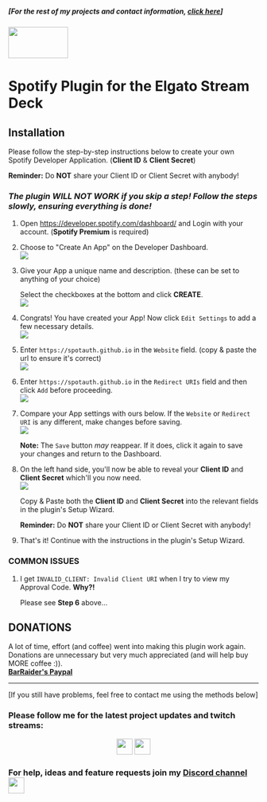 ##### [For the rest of my projects and contact information, [click here](https://barraider.com/)]
<img src="/images/spotlogo.png" height="63" width="120"/>

# Spotify Plugin for the Elgato Stream Deck

## Installation
Please follow the step-by-step instructions below to create your own Spotify Developer Application. (**Client ID** & **Client Secret**)<br>

**Reminder:** Do **NOT** share your Client ID or Client Secret with anybody!

### ***The plugin WILL NOT WORK if you skip a step! Follow the steps slowly, ensuring everything is done!***

1. Open <a href="https://developer.spotify.com/dashboard/" target="_blank">https://developer.spotify.com/dashboard/</a> and Login with your account. (**Spotify Premium** is required)

2. Choose to "Create An App" on the Developer Dashboard.<br>
    <img src="/images/spotauth1.png"/><br>

3. Give your App a unique name and description. (these can be set to anything of your choice)<br>

    Select the checkboxes at the bottom and click **CREATE**.<br>
    <img src="/images/spotauth2b.png"/><br>
    
4. Congrats! You have created your App! Now click `Edit Settings` to add a few necessary details.<br>
    <img src="/images/spotauth5.png"/><br>
    
5. Enter `https://spotauth.github.io` in the `Website` field. (copy & paste the url to ensure it's correct)<br>
    <img src="/images/spotapp1.png"/><br>
    
6. Enter `https://spotauth.github.io` in the `Redirect URIs` field and then click `Add` before proceeding.<br>
    <img src="/images/spotapp2.png"/><br>
    
7. Compare your App settings with ours below. If the `Website` or `Redirect URI` is any different, make changes before saving.<br>
    <img src="/images/spotapp3.png"/><br>
    
   **Note:** The `Save` button *may* reappear. If it does, click it again to save your changes and return to the Dashboard.
   
8. On the left hand side, you'll now be able to reveal your **Client ID** and **Client Secret** which'll you now need.<br>
    <img src="/images/spotauth8.png"/><br>
    
    Copy & Paste both the **Client ID** and **Client Secret** into the relevant fields in the plugin's Setup Wizard.<br>
    
    **Reminder:** Do **NOT** share your Client ID or Client Secret with anybody!
    
9. That's it! Continue with the instructions in the plugin's Setup Wizard.
    
### COMMON ISSUES

1. I get `INVALID_CLIENT: Invalid Client URI` when I try to view my Approval Code. **Why?!**

    Please see **Step 6** above...

## **DONATIONS**

A lot of time, effort (and coffee) went into making this plugin work again. Donations are unnecessary but very much appreciated (and will help buy MORE coffee :)).<br>
    <b><a href="https://paypal.me/BarRaider">BarRaider's Paypal</a></b><br>
    
<hr>

[If you still have problems, feel free to contact me using the methods below]

### Please follow me for the latest project updates and twitch streams:  
<div align="center">
<a href="https://www.twitch.tv/barraider/" alt="@BarRaider"><img src="/images/twitch.png" height="32" width="32"/></a> 
<a href="https://twitter.com/realBarRaider" alt="@realBarRaider"><img src="/images/brtwit.png" height="32" width="32"/></a> 
</div>

### For help, ideas and feature requests join my [Discord channel](http://discord.barraider.com) <a href="http://discord.barraider.com"><img src="/images/discord.png" class="discord-img" height="32" width="32"></a>
